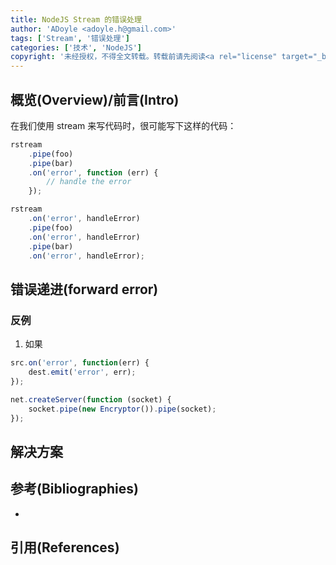 ```yaml
---
title: NodeJS Stream 的错误处理
author: 'ADoyle <adoyle.h@gmail.com>'
tags: ['Stream', '错误处理']
categories: ['技术', 'NodeJS']
copyright: '未经授权，不得全文转载。转载前请先阅读<a rel="license" target="_blank" href="//adoyle.me/blog/copyright.html">本站版权声明</a>'
---
```


## 概览(Overview)/前言(Intro)

在我们使用 stream 来写代码时，很可能写下这样的代码：

```js
rstream
    .pipe(foo)
    .pipe(bar)
    .on('error', function (err) {
        // handle the error
    });
```

```js
rstream
    .on('error', handleError)
    .pipe(foo)
    .on('error', handleError)
    .pipe(bar)
    .on('error', handleError);
```
<!-- more -->

## 错误递进(forward error)

### 反例

1. 如果

```js
src.on('error', function(err) {
    dest.emit('error', err);
});
```

```js
net.createServer(function (socket) {
    socket.pipe(new Encryptor()).pipe(socket);
});
```


## 解决方案

## 参考(Bibliographies)
- [][B1]

## 引用(References)
[^1]: [][R1]


<!-- 以下是相关链接 -->

[R1]: <url> "备注"

[B1]: https://groups.google.com/forum/#!topic/nodejs/lJYT9hZxFu0/discussion

